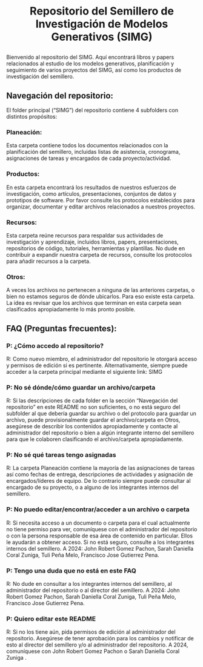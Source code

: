 # <p align="center"> Repositorio del Semillero de Investigación de Modelos Generativos (SIMG)

Bienvenido al repositorio del SIMG. Aquí encontrará libros y papers relacionados al estudio de los modelos generativos, planificación y seguimiento de varios proyectos del SIMG, así como los productos de investigación del semillero.

## Navegación del repositorio:
El folder principal (“SIMG”) del repositorio contiene 4 subfolders con distintos propósitos:
### Planeación:
Esta carpeta contiene todos los documentos relacionados con la planificación del semillero, incluidas listas de asistencia, cronograma, asignaciones de tareas y encargados de cada proyecto/actividad.
### Productos:
En esta carpeta encontrará los resultados de nuestros esfuerzos de investigación, como artículos, presentaciones, conjuntos de datos y prototipos de software. Por favor consulte los protocolos establecidos para organizar, documentar y editar archivos relacionados a nuestros proyectos.
### Recursos:
Esta carpeta reúne recursos para respaldar sus actividades de investigación y aprendizaje, incluidos libros, papers, presentaciones, repositorios de código, tutoriales, herramientas y plantillas. No dude en contribuir a expandir nuestra carpeta de recursos, consulte los protocolos para añadir recursos a la carpeta.
### Otros:
A veces los archivos no pertenecen a ninguna de las anteriores carpetas, o bien no estamos seguros de dónde ubicarlos. Para eso existe esta carpeta. La idea es revisar que los archivos que terminan en esta carpeta sean clasificados apropiadamente lo más pronto posible.


## FAQ (Preguntas frecuentes):
### P: ¿Cómo accedo al repositorio?
R: Como nuevo miembro, el administrador del repositorio le otorgará acceso y permisos de edición si es pertinente. Alternativamente, siempre puede acceder a la carpeta principal mediante el siguiente link: SIMG
### P: No sé dónde/cómo guardar un archivo/carpeta
R: Si las descripciones de cada folder en la sección “Navegación del repositorio” en este README no son suficientes, o no está seguro del subfolder al que debería guardar su archivo o del protocolo para guardar un archivo, puede provisionalmente guardar el archivo/carpeta en Otros, asegúrese de describir los contenidos apropiadamente y contacte al administrador del repositorio o bien a algún integrante interno del semillero para que le colaboren clasificando el archivo/carpeta apropiadamente.
### P: No sé qué tareas tengo asignadas
R: La carpeta Planeación contiene la mayoría de las asignaciones de tareas así como fechas de entrega, descripciones de actividades y asignación de encargados/líderes de equipo. De lo contrario siempre puede consultar al encargado de su proyecto, o a alguno de los integrantes internos del semillero.
### P: No puedo editar/encontrar/acceder a un archivo o carpeta
R: Si necesita acceso a un documento o carpeta para el cual actualmente no tiene permiso para ver, comuníquese con el administrador del repositorio o con la persona responsable de esa área de contenido en particular. Ellos le ayudarán a obtener acceso. Si no está seguro, consulte a los integrantes internos del semillero. A 2024: John Robert Gomez Pachon, Sarah Daniella Coral Zuniga, Tuli Peña Melo, Francisco Jose Gutierrez Pena.
### P: Tengo una duda que no está en este FAQ
R:  No dude en consultar a los integrantes internos del semillero, al administrador del repositorio o al director del semillero. A 2024: John Robert Gomez Pachon, Sarah Daniella Coral Zuniga, Tuli Peña Melo, Francisco Jose Gutierrez Pena. 
### P: Quiero editar este README
R: Si no los tiene aún, pida permisos de edición al administrador del repositorio. Asegúrese de tener aprobación para los cambios y notificar de esto al director del semillero y/o al administrador del repositorio. A 2024, comuníquese con John Robert Gomez Pachon o Sarah Daniella Coral Zuniga .
